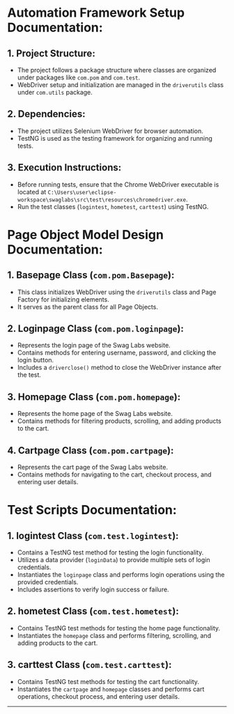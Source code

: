 # Automation Framework Setup Documentation:

## 1. Project Structure:
- The project follows a package structure where classes are organized under packages like `com.pom` and `com.test`.
- WebDriver setup and initialization are managed in the `driverutils` class under `com.utils` package.

## 2. Dependencies:
- The project utilizes Selenium WebDriver for browser automation.
- TestNG is used as the testing framework for organizing and running tests.

## 3. Execution Instructions:
- Before running tests, ensure that the Chrome WebDriver executable is located at `C:\Users\user\eclipse-workspace\swaglabs\src\test\resources\chromedriver.exe`.
- Run the test classes (`logintest`, `hometest`, `carttest`) using TestNG.

# Page Object Model Design Documentation:

## 1. Basepage Class (`com.pom.Basepage`):
- This class initializes WebDriver using the `driverutils` class and Page Factory for initializing elements.
- It serves as the parent class for all Page Objects.

## 2. Loginpage Class (`com.pom.loginpage`):
- Represents the login page of the Swag Labs website.
- Contains methods for entering username, password, and clicking the login button.
- Includes a `driverclose()` method to close the WebDriver instance after the test.

## 3. Homepage Class (`com.pom.homepage`):
- Represents the home page of the Swag Labs website.
- Contains methods for filtering products, scrolling, and adding products to the cart.

## 4. Cartpage Class (`com.pom.cartpage`):
- Represents the cart page of the Swag Labs website.
- Contains methods for navigating to the cart, checkout process, and entering user details.

# Test Scripts Documentation:

## 1. logintest Class (`com.test.logintest`):
- Contains a TestNG test method for testing the login functionality.
- Utilizes a data provider (`loginData`) to provide multiple sets of login credentials.
- Instantiates the `loginpage` class and performs login operations using the provided credentials.
- Includes assertions to verify login success or failure.

## 2. hometest Class (`com.test.hometest`):
- Contains TestNG test methods for testing the home page functionality.
- Instantiates the `homepage` class and performs filtering, scrolling, and adding products to the cart.

## 3. carttest Class (`com.test.carttest`):
- Contains TestNG test methods for testing the cart functionality.
- Instantiates the `cartpage` and `homepage` classes and performs cart operations, checkout process, and entering user details.
---

